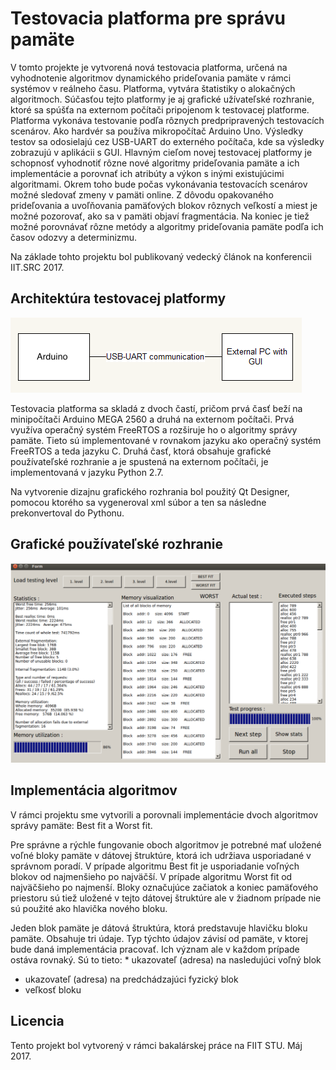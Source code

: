 # Testovacia platforma pre správu pamäte
V tomto projekte je vytvorená nová testovacia platforma, určená na vyhodnotenie algoritmov dynamického prideľovania pamäte v rámci systémov v reálneho času. Platforma, vytvára štatistiky o alokačných algoritmoch. Súčasťou tejto platformy je aj grafické užívateľské rozhranie, ktoré sa spúšťa na externom počítači pripojenom k ​​testovacej platforme. Platforma vykonáva testovanie podľa rôznych predpripravených testovacích scenárov. Ako hardvér sa používa mikropočítač Arduino Uno. Výsledky testov sa odosielajú cez USB-UART do externého počítača, kde sa výsledky zobrazujú v aplikácii s GUI. Hlavným cieľom novej testovacej platformy je schopnosť vyhodnotiť rôzne nové algoritmy prideľovania pamäte a ich implementácie a porovnať ich atribúty a výkon s inými existujúcimi algoritmami. Okrem toho bude počas vykonávania testovacích scenárov možné sledovať zmeny v pamäti online. Z dôvodu opakovaného prideľovania a uvoľňovania pamäťových blokov rôznych veľkostí a miest je možné pozorovať, ako sa v pamäti objaví fragmentácia. Na koniec je tiež možné porovnávať rôzne metódy a algoritmy prideľovania pamäte podľa ich časov odozvy a determinizmu.

Na základe tohto projektu bol publikovaný vedecký článok na konferencii IIT.SRC 2017. 

## Architektúra testovacej platformy

![Alt text](img/architecture.png?raw=true "Architecture of testing platform")

Testovacia platforma sa skladá z dvoch častí, pričom prvá časť beží na minipočítači Arduino MEGA 2560 a druhá na externom počítači. Prvá využíva operačný systém FreeRTOS a rozširuje ho o algoritmy správy pamäte. Tieto sú implementované v rovnakom jazyku ako operačný systém FreeRTOS a teda jazyku C. 
Druhá časť, ktorá obsahuje grafické používateľské rozhranie a je spustená na externom počítači, je implementovaná v jazyku Python 2.7. 

Na vytvorenie dizajnu grafického rozhrania bol použitý Qt Designer, pomocou ktorého sa vygeneroval xml súbor a ten sa následne prekonvertoval do Pythonu.


## Grafické používateľské rozhranie

![Alt text](img/gui.png?raw=true "Gui")

## Implementácia algoritmov
V rámci projektu sme vytvorili a porovnali implementácie dvoch algoritmov správy pamäte: Best fit a Worst fit.

Pre správne a rýchle fungovanie oboch algoritmov je potrebné mať uložené voľné bloky pamäte v dátovej štruktúre, ktorá ich udržiava usporiadané v správnom poradí. V prípade algoritmu Best fit je usporiadanie voľných blokov od najmenšieho po najväčší. V prípade algoritmu Worst fit od najväčšieho po najmenší. Bloky označujúce začiatok a koniec pamäťového priestoru sú tiež uložené v tejto dátovej štruktúre ale v žiadnom prípade nie sú použité ako hlavička nového bloku.

Jeden blok pamäte je dátová štruktúra, ktorá predstavuje hlavičku bloku pamäte. Obsahuje tri údaje. Typ týchto údajov závisí od pamäte, v ktorej bude daná implementácia pracovať. Ich význam ale v každom prípade ostáva rovnaký. Sú to tieto:
* ukazovateľ (adresa) na nasledujúci voľný blok
* ukazovateľ (adresa) na predchádzajúci fyzický blok
* veľkosť bloku




## Licencia
Tento projekt bol vytvorený v rámci bakalárskej práce na FIIT STU. Máj 2017.


